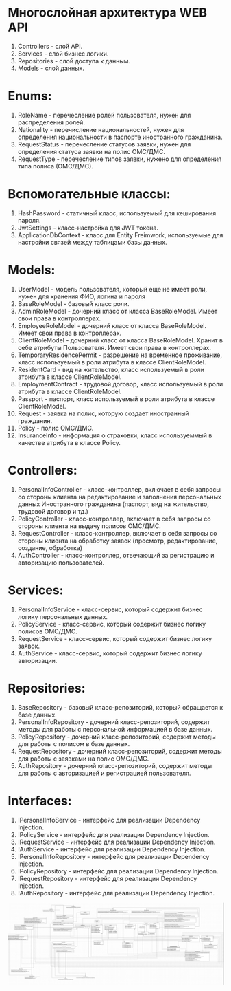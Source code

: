 <h1>Многослойная архитектура WEB API</h1>

1) Controllers - слой API.
2) Services - слой бизнес логики.
3) Repositories - слой доступа к данным.
4) Models - слой данных.

<h1>Enums:</h1>

1) RoleName - перечесление ролей пользователя, нужен для распределения ролей.
2) Nationality - перечисление национальностей, нужен для определения национальности в паспорте иностранного гражданина.
3) RequestStatus - перечесление статусов заявки, нужен для определения статуса заявки на полис ОМС/ДМС.
4) RequestType - перечесление типов заявки, нужено для определения типа полиса (ОМС/ДМС).

<h1>Вспомогательные классы:</h1>

1) HashPassword - статичный класс, используемый для кеширования пароля.
2) JwtSettings - класс-настройка для JWT токена.
3) ApplicationDbContext - класс для Entity Freimwork, используемые для настройки связей между таблицами базы данных.
   
<h1>Models:</h1>

1) UserModel - модель пользователя, который еще не имеет роли, нужен для хранения ФИО, логина и пароля
2) BaseRoleModel - базовый класс роли.
3) AdminRoleModel - дочерний класс от класса BaseRoleModel. Имеет свои права в контроллерах.
4) EmployeeRoleModel - дочерний класс от класса BaseRoleModel. Имеет свои права в контроллерах.
5) ClientRoleModel - дочерний класс от класса BaseRoleModel. Хранит в себе атрибуты Пользователя. Имеет свои права в контроллерах.
6) TemporaryResidencePermit - разрешение на временное проживание, класс используемый в роли атрибута в классе ClientRoleModel.
7) ResidentCard - вид на жительство, класс используемый в роли атрибута в классе ClientRoleModel.
8) EmploymentContract - трудовой договор, класс используемый в роли атрибута в классе ClientRoleModel.
9) Passport - паспорт, класс используемый в роли атрибута в классе ClientRoleModel.
10) Request - заявка на полис, которую создает иностранный гражданин.
11) Policy - полис ОМС/ДМС.
12) InsuranceInfo - информация о страховки, класс используеммый в качестве атрибута в классе Policy.

<h1>Controllers:</h1>

1) PersonalInfoController - класс-контроллер, включает в себя запросы со стороны клиента на редактирование и заполнения персональных данных Иностранного гражданина (паспорт, вид на жительство, трудовой договор и тд.)
2) PolicyController - класс-контроллер, включает в себя запросы со стороны клиента на выдачу полисов ОМС/ДМС.
3) RequestController - класс-контроллер, включает в себя запросы со стороны клиента на обработку заявок (просмотр, редактирование, создание, обработка)
4) AuthController - класс-контроллер, отвечающий за регистрацию и авторизацию пользователей.

<h1>Services:</h1>

1) PersonalInfoService - класс-сервис, который содержит бизнес логику персональных данных.
2) PolicyService - класс-сервис, который содержит бизнес логику полисов ОМС/ДМС.
3) RequestService - класс-сервис, который содержит бизнес логику заявок.
4) AuthService - класс-сервис, который содержит бизнес логику авторизации.

<h1>Repositories:</h1>

1) BaseRepository - базовый класс-репозиторий, который обращается к базе данных.
2) PersonalInfoRepository - дочерний класс-репозиторий, содержит методы для работы с персональной информацией в базе данных.
3) PolicyRepository - дочерний класс-репозиторий, содержит методы для работы с полисом в базе данных.
4) RequestRepository - дочерний класс-репозиторий, содержит методы для работы с заявками на полис ОМС/ДМС.
5) AuthRepository - дочерний класс-репозиторий, содержит методы для работы с авторизацией и регистрацией пользователя.

<h1>Interfaces:</h1>

1) IPersonalInfoService - интерфейс для реализации Dependency Injection.
2) IPolicyService - интерфейс для реализации Dependency Injection.
3) IRequestService - интерфейс для реализации Dependency Injection.
4) IAuthService - интерфейс для реализации Dependency Injection.
5) IPersonalInfoRepository - интерфейс для реализации Dependency Injection.
6) IPolicyRepository - интерфейс для реализации Dependency Injection.
7) IRequestRepository - интерфейс для реализации Dependency Injection.
8) IAuthRepository - интерфейс для реализации Dependency Injection.

![](https://github.com/babidjon666/universityProject/blob/main/Cache/insurance_class.png)
